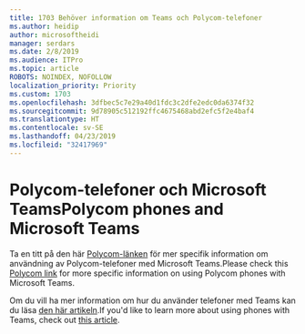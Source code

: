```yaml
---
title: 1703 Behöver information om Teams och Polycom-telefoner
ms.author: heidip
author: microsoftheidi
manager: serdars
ms.date: 2/8/2019
ms.audience: ITPro
ms.topic: article
ROBOTS: NOINDEX, NOFOLLOW
localization_priority: Priority
ms.custom: 1703
ms.openlocfilehash: 3dfbec5c7e29a40d1fdc3c2dfe2edc0da6374f32
ms.sourcegitcommit: 9d78905c512192ffc4675468abd2efc5f2e4baf4
ms.translationtype: HT
ms.contentlocale: sv-SE
ms.lasthandoff: 04/23/2019
ms.locfileid: "32417969"
---
```

# <a name="polycom-phones-and-microsoft-teams"></a><span data-ttu-id="f1ddb-102">Polycom-telefoner och Microsoft Teams</span><span class="sxs-lookup"><span data-stu-id="f1ddb-102">Polycom phones and Microsoft Teams</span></span>

<span data-ttu-id="f1ddb-103">Ta en titt på den här [Polycom-länken](http://www.polycom.com/content/dam/polycom/common/documents/faqs/polycom-phones-and-microsoft-teams-faq-enus.pdf) för mer specifik information om användning av Polycom-telefoner med Microsoft Teams.</span><span class="sxs-lookup"><span data-stu-id="f1ddb-103">Please check this [Polycom link](http://www.polycom.com/content/dam/polycom/common/documents/faqs/polycom-phones-and-microsoft-teams-faq-enus.pdf) for more specific information on using Polycom phones with Microsoft Teams.</span></span>

<span data-ttu-id="f1ddb-104">Om du vill ha mer information om hur du använder telefoner med Teams kan du läsa [den här artikeln](https://docs.microsoft.com/sv-SE/microsoftteams/phones-for-teams).</span><span class="sxs-lookup"><span data-stu-id="f1ddb-104">If you'd like to learn more about using phones with Teams, check out [this article](https://docs.microsoft.com/sv-SE/microsoftteams/phones-for-teams).</span></span>

